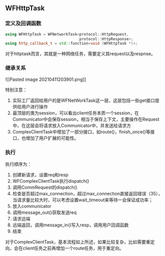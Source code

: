 ## WFHttpTask

### 定义及回调函数

~~~c++
using WFHttpTask = WFNetworkTask<protocol::HttpRequest,
								 protocol::HttpResponse>;
using http_callback_t = std::function<void (WFHttpTask *)>;
~~~

对于httptask而言，其就是一种网络任务，需要定义其request以及respnse。

### 继承关系

![[Pasted image 20210411203901.png]]

特别注意：

1. 实际工厂返回给用户的是WFNetWorkTask这一层，这层包括一些get接口提供给用户进行操作
2. 最顶层的类为session，可以看出client任务本质一个session，在Communicator中会保存session，相当于保存上下文，主要操作在Request中，在这层会将请求放入Communicator中，并发送给请求方
3. ComplexClientTask中增加了一部分接口，如route()，finish_once()等接口，也增加了用户扩展的可能性。


### 执行

执行顺序为：

1. 创建新请求，设置req和resp
2. WFComplexClientTask执行dispatch()
3. 调用CommRequest的dispatch()
4. 检查是否超过max_connection，超过max_connection直接返回错误（35），当请求量比较大时，可以考虑设置wait_timeout来等待一会保证成功率；
5. 放入communicator
6. 调用message_out()获取发送req
7. 请求远端
8. 远端返回，调用message_in()写入resp，调用用户回调函数
9. 结束

对于ComplexClientTask，基本流程如上所述，如果比较复杂，比如需要重定向，会在client任务之前再增加一个route任务，用于重定向。